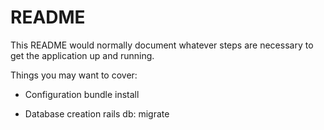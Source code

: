 # README

This README would normally document whatever steps are necessary to get the
application up and running.

Things you may want to cover:


* Configuration
    bundle install 

* Database creation
    rails db: migrate



